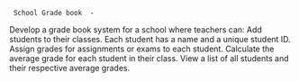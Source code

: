      School Grade book  - 
   Develop a grade book system for a school where teachers can:
   Add students to their classes.
   Each student has a name and a unique student ID.
   Assign grades for assignments or exams to each student.
   Calculate the average grade for each student in their class.
   View a list of all students and their respective average grades.

